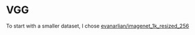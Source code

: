 # VGG

To start with a smaller dataset, I chose [evanarlian/imagenet_1k_resized_256](https://huggingface.co/datasets/evanarlian/imagenet_1k_resized_256)